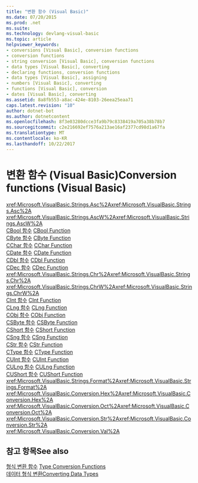 ```yaml
---
title: "변환 함수 (Visual Basic)"
ms.date: 07/20/2015
ms.prod: .net
ms.suite: 
ms.technology: devlang-visual-basic
ms.topic: article
helpviewer_keywords:
- conversions [Visual Basic], conversion functions
- conversion functions
- string conversion [Visual Basic], conversion functions
- data types [Visual Basic], converting
- declaring functions, conversion functions
- data types [Visual Basic], assigning
- numbers [Visual Basic], converting
- functions [Visual Basic], conversion
- dates [Visual Basic], converting
ms.assetid: 8a8fb553-a8ac-424e-8103-26eea25eaa71
caps.latest.revision: "10"
author: dotnet-bot
ms.author: dotnetcontent
ms.openlocfilehash: 8f3e03280dcce3fa9b79c8338419a705a38b78b7
ms.sourcegitcommit: c2e216692ef7576a213ae16af2377cd98d1a67fa
ms.translationtype: MT
ms.contentlocale: ko-KR
ms.lasthandoff: 10/22/2017
---
```

# <a name="conversion-functions-visual-basic"></a><span data-ttu-id="add60-102">변환 함수 (Visual Basic)</span><span class="sxs-lookup"><span data-stu-id="add60-102">Conversion functions (Visual Basic)</span></span>

<span data-ttu-id="add60-103"><xref:Microsoft.VisualBasic.Strings.Asc%2A></span><span class="sxs-lookup"><span data-stu-id="add60-103"><xref:Microsoft.VisualBasic.Strings.Asc%2A></span></span>   
<span data-ttu-id="add60-104"><xref:Microsoft.VisualBasic.Strings.AscW%2A></span><span class="sxs-lookup"><span data-stu-id="add60-104"><xref:Microsoft.VisualBasic.Strings.AscW%2A></span></span>   
<span data-ttu-id="add60-105">[CBool 함수](../../../visual-basic/language-reference/functions/type-conversion-functions.md) </span><span class="sxs-lookup"><span data-stu-id="add60-105">[CBool Function](../../../visual-basic/language-reference/functions/type-conversion-functions.md) </span></span>  
<span data-ttu-id="add60-106">[CByte 함수](../../../visual-basic/language-reference/functions/type-conversion-functions.md) </span><span class="sxs-lookup"><span data-stu-id="add60-106">[CByte Function](../../../visual-basic/language-reference/functions/type-conversion-functions.md) </span></span>  
<span data-ttu-id="add60-107">[CChar 함수](../../../visual-basic/language-reference/functions/type-conversion-functions.md) </span><span class="sxs-lookup"><span data-stu-id="add60-107">[CChar Function](../../../visual-basic/language-reference/functions/type-conversion-functions.md) </span></span>  
<span data-ttu-id="add60-108">[CDate 함수](../../../visual-basic/language-reference/functions/type-conversion-functions.md) </span><span class="sxs-lookup"><span data-stu-id="add60-108">[CDate Function](../../../visual-basic/language-reference/functions/type-conversion-functions.md) </span></span>  
<span data-ttu-id="add60-109">[CDbl 함수](../../../visual-basic/language-reference/functions/type-conversion-functions.md) </span><span class="sxs-lookup"><span data-stu-id="add60-109">[CDbl Function](../../../visual-basic/language-reference/functions/type-conversion-functions.md) </span></span>  
<span data-ttu-id="add60-110">[CDec 함수](../../../visual-basic/language-reference/functions/type-conversion-functions.md) </span><span class="sxs-lookup"><span data-stu-id="add60-110">[CDec Function](../../../visual-basic/language-reference/functions/type-conversion-functions.md) </span></span>  
<span data-ttu-id="add60-111"><xref:Microsoft.VisualBasic.Strings.Chr%2A></span><span class="sxs-lookup"><span data-stu-id="add60-111"><xref:Microsoft.VisualBasic.Strings.Chr%2A></span></span>   
<span data-ttu-id="add60-112"><xref:Microsoft.VisualBasic.Strings.ChrW%2A></span><span class="sxs-lookup"><span data-stu-id="add60-112"><xref:Microsoft.VisualBasic.Strings.ChrW%2A></span></span>   
<span data-ttu-id="add60-113">[CInt 함수](../../../visual-basic/language-reference/functions/type-conversion-functions.md) </span><span class="sxs-lookup"><span data-stu-id="add60-113">[CInt Function](../../../visual-basic/language-reference/functions/type-conversion-functions.md) </span></span>  
<span data-ttu-id="add60-114">[CLng 함수](../../../visual-basic/language-reference/functions/type-conversion-functions.md) </span><span class="sxs-lookup"><span data-stu-id="add60-114">[CLng Function](../../../visual-basic/language-reference/functions/type-conversion-functions.md) </span></span>  
<span data-ttu-id="add60-115">[CObj 함수](../../../visual-basic/language-reference/functions/type-conversion-functions.md) </span><span class="sxs-lookup"><span data-stu-id="add60-115">[CObj Function](../../../visual-basic/language-reference/functions/type-conversion-functions.md) </span></span>  
<span data-ttu-id="add60-116">[CSByte 함수](../../../visual-basic/language-reference/functions/type-conversion-functions.md) </span><span class="sxs-lookup"><span data-stu-id="add60-116">[CSByte Function](../../../visual-basic/language-reference/functions/type-conversion-functions.md) </span></span>  
<span data-ttu-id="add60-117">[CShort 함수](../../../visual-basic/language-reference/functions/type-conversion-functions.md) </span><span class="sxs-lookup"><span data-stu-id="add60-117">[CShort Function](../../../visual-basic/language-reference/functions/type-conversion-functions.md) </span></span>  
<span data-ttu-id="add60-118">[CSng 함수](../../../visual-basic/language-reference/functions/type-conversion-functions.md) </span><span class="sxs-lookup"><span data-stu-id="add60-118">[CSng Function](../../../visual-basic/language-reference/functions/type-conversion-functions.md) </span></span>  
<span data-ttu-id="add60-119">[CStr 함수](../../../visual-basic/language-reference/functions/type-conversion-functions.md) </span><span class="sxs-lookup"><span data-stu-id="add60-119">[CStr Function](../../../visual-basic/language-reference/functions/type-conversion-functions.md) </span></span>  
<span data-ttu-id="add60-120">[CType 함수](../../../visual-basic/language-reference/functions/ctype-function.md) </span><span class="sxs-lookup"><span data-stu-id="add60-120">[CType Function](../../../visual-basic/language-reference/functions/ctype-function.md) </span></span>  
<span data-ttu-id="add60-121">[CUInt 함수](../../../visual-basic/language-reference/functions/type-conversion-functions.md) </span><span class="sxs-lookup"><span data-stu-id="add60-121">[CUInt Function](../../../visual-basic/language-reference/functions/type-conversion-functions.md) </span></span>  
<span data-ttu-id="add60-122">[CULng 함수](../../../visual-basic/language-reference/functions/type-conversion-functions.md) </span><span class="sxs-lookup"><span data-stu-id="add60-122">[CULng Function](../../../visual-basic/language-reference/functions/type-conversion-functions.md) </span></span>  
<span data-ttu-id="add60-123">[CUShort 함수](../../../visual-basic/language-reference/functions/type-conversion-functions.md) </span><span class="sxs-lookup"><span data-stu-id="add60-123">[CUShort Function](../../../visual-basic/language-reference/functions/type-conversion-functions.md) </span></span>  
<span data-ttu-id="add60-124"><xref:Microsoft.VisualBasic.Strings.Format%2A></span><span class="sxs-lookup"><span data-stu-id="add60-124"><xref:Microsoft.VisualBasic.Strings.Format%2A></span></span>   
<span data-ttu-id="add60-125"><xref:Microsoft.VisualBasic.Conversion.Hex%2A></span><span class="sxs-lookup"><span data-stu-id="add60-125"><xref:Microsoft.VisualBasic.Conversion.Hex%2A></span></span>   
<span data-ttu-id="add60-126"><xref:Microsoft.VisualBasic.Conversion.Oct%2A></span><span class="sxs-lookup"><span data-stu-id="add60-126"><xref:Microsoft.VisualBasic.Conversion.Oct%2A></span></span>   
<span data-ttu-id="add60-127"><xref:Microsoft.VisualBasic.Conversion.Str%2A></span><span class="sxs-lookup"><span data-stu-id="add60-127"><xref:Microsoft.VisualBasic.Conversion.Str%2A></span></span>   
<xref:Microsoft.VisualBasic.Conversion.Val%2A>

## <a name="see-also"></a><span data-ttu-id="add60-128">참고 항목</span><span class="sxs-lookup"><span data-stu-id="add60-128">See also</span></span>

<span data-ttu-id="add60-129">[형식 변환 함수](../../../visual-basic/language-reference/functions/type-conversion-functions.md) </span><span class="sxs-lookup"><span data-stu-id="add60-129">[Type Conversion Functions](../../../visual-basic/language-reference/functions/type-conversion-functions.md) </span></span>  
[<span data-ttu-id="add60-130">데이터 형식 변환</span><span class="sxs-lookup"><span data-stu-id="add60-130">Converting Data Types</span></span>](../../../visual-basic/programming-guide/concepts/linq/converting-data-types.md)
